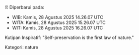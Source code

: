 ⏰ Diperbarui pada:
- WIB: Kamis, 28 Agustus 2025 14.26.07 UTC
- WITA: Kamis, 28 Agustus 2025 15.26.07 UTC
- WIT: Kamis, 28 Agustus 2025 16.26.07 UTC

Kutipan Inspiratif:
"Self-preservation is the first law of nature."


Kategori: nature

